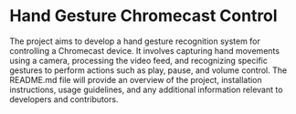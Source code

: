 <h1>Hand Gesture Chromecast Control</h1>

The project aims to develop a hand gesture recognition system for controlling a Chromecast device. It involves capturing hand movements using a camera, processing the video feed, and recognizing specific gestures to perform actions such as play, pause, and volume control. The README.md file will provide an overview of the project, installation instructions, usage guidelines, and any additional information relevant to developers and contributors. 